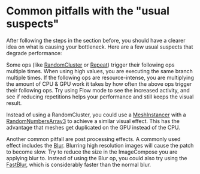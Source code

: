 # Common pitfalls with the "usual suspects"

After following the steps in the section before, you should have a clearer idea on what is causing your bottleneck. Here are a few usual suspects that degrade performance:

Some ops (like [RandomCluster](https://cables.gl/op/Ops.Gl.RandomCluster) or [Repeat](https://cables.gl/op/Ops.Trigger.Repeat_v2)) trigger their following ops multiple times. When using high values, you are executing the same branch multiple times. If the following ops are resource-intense, you are multiplying the amount of CPU & GPU work it takes by how often the above ops trigger their following ops. Try using Flow mode to see the increased activity, and see if reducing repetitions helps your performance and still keeps the visual result.

Instead of using a RandomCluster, you could use a [MeshInstancer](https://cables.gl/op/Ops.Gl.MeshInstancer_v4) with a [RandomNumbersArray3](https://cables.gl/op/Ops.Array.RandomNumbersArray3_v2) to achieve a similar visual effect. This has the advantage that meshes get duplicated on the GPU instead of the CPU.

Another common pitfall are post processing effects. A commonly used effect includes the [Blur](Ops.Gl.TextureEffects.Blur). Blurring high resolution images will cause the patch to become slow. Try to reduce the size in the ImageCompose you are applying blur to. Instead of using the Blur op, you could also try using the [FastBlur](Ops.Gl.TextureEffects.FastBlur), which is considerably faster than the normal blur. 
